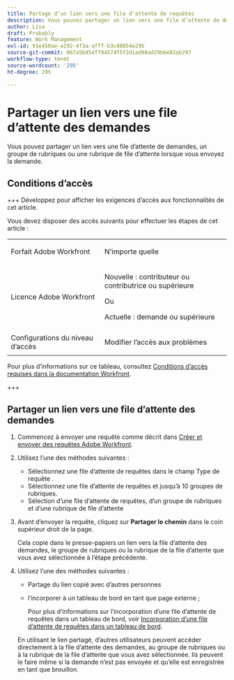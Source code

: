 ```yaml
---
title: Partage d’un lien vers une file d’attente de requêtes
description: Vous pouvez partager un lien vers une file d’attente de demandes, un groupe de rubriques ou une rubrique de file d’attente lorsque vous envoyez la demande.
author: Lisa
draft: Probably
feature: Work Management
exl-id: 91e456ae-a192-4f3a-afff-b3c48854e295
source-git-commit: 067a5bd54f794574f5f2d1ad98ad29b6e02ab297
workflow-type: tm+mt
source-wordcount: '295'
ht-degree: 29%

---
```


# Partager un lien vers une file d’attente des demandes

<!--
<p data-mc-conditions="QuicksilverOrClassic.Draft mode">(NOTE: article conditioned for QS only - hard code when linking it from classic, if needed)</p>
-->

Vous pouvez partager un lien vers une file d’attente de demandes, un groupe de rubriques ou une rubrique de file d’attente lorsque vous envoyez la demande.

## Conditions d’accès

+++ Développez pour afficher les exigences d’accès aux fonctionnalités de cet article.

Vous devez disposer des accès suivants pour effectuer les étapes de cet article :

<table style="table-layout:auto"> 
 <col> 
 <col> 
 <tbody> 
  <tr> 
   <td role="rowheader">Forfait Adobe Workfront</td> 
   <td> <p>N’importe quelle </p> </td> 
  </tr> 
  <tr> 
   <td role="rowheader">Licence Adobe Workfront</td> 
   <td> <p>Nouvelle : contributeur ou contributrice ou supérieure</p>
   Ou
   <p>Actuelle : demande ou supérieure</p>
    </td> 
  </tr> 
  <tr> 
   <td role="rowheader">Configurations du niveau d’accès</td> 
   <td> <p>Modifier l’accès aux problèmes</p>  </td> 
  </tr> 
 </tbody> 
</table>

Pour plus d’informations sur ce tableau, consultez [Conditions d’accès requises dans la documentation Workfront](/help/quicksilver/administration-and-setup/add-users/access-levels-and-object-permissions/access-level-requirements-in-documentation.md).

+++

## Partager un lien vers une file d’attente des demandes

1. Commencez à envoyer une requête comme décrit dans [Créer et envoyer des requêtes Adobe Workfront](../../../manage-work/requests/create-requests/create-submit-requests.md).
1. Utilisez l’une des méthodes suivantes :

   * Sélectionnez une file d’attente de requêtes dans le champ Type de requête .
   * Sélectionnez une file d’attente de requêtes et jusqu’à 10 groupes de rubriques.
   * Sélection d’une file d’attente de requêtes, d’un groupe de rubriques et d’une rubrique de file d’attente

1. Avant d’envoyer la requête, cliquez sur **Partager le chemin** dans le coin supérieur droit de la page.

   Cela copie dans le presse-papiers un lien vers la file d’attente des demandes, le groupe de rubriques ou la rubrique de la file d’attente que vous avez sélectionnée à l’étape précédente.

   <!--
   <p data-mc-conditions="QuicksilverOrClassic.Draft mode">(NOTE: does this step stay accurate?) </p>
   -->

1. Utilisez l’une des méthodes suivantes :

   * Partage du lien copié avec d’autres personnes
   * l’incorporer à un tableau de bord en tant que page externe ;

     Pour plus d’informations sur l’incorporation d’une file d’attente de requêtes dans un tableau de bord, voir [Incorporation d’une file d’attente de requêtes dans un tableau de bord](../../../reports-and-dashboards/dashboards/creating-and-managing-dashboards/embed-request-queue-dashboard.md).

   En utilisant le lien partagé, d’autres utilisateurs peuvent accéder directement à la file d’attente des demandes, au groupe de rubriques ou à la rubrique de la file d’attente que vous avez sélectionnée. Ils peuvent le faire même si la demande n’est pas envoyée et qu’elle est enregistrée en tant que brouillon.

